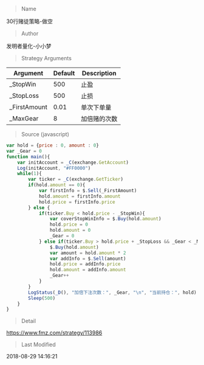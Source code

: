 
> Name

30行赌徒策略-做空

> Author

发明者量化-小小梦



> Strategy Arguments



|Argument|Default|Description|
|----|----|----|
|_StopWin|500|止盈|
|_StopLoss|500|止损|
|_FirstAmount|0.01|单次下单量|
|_MaxGear|8|加倍赌的次数|


> Source (javascript)

``` javascript
var hold = {price : 0, amount : 0}
var _Gear = 0
function main(){
    var initAccount = _C(exchange.GetAccount)
    Log(initAccount, "#FF0000")
    while(1){
        var ticker = _C(exchange.GetTicker)
        if(hold.amount == 0){
            var firstInfo = $.Sell(_FirstAmount)
            hold.amount = firstInfo.amount
            hold.price = firstInfo.price
        } else {
            if(ticker.Buy < hold.price - _StopWin){
                var coverStopWinInfo = $.Buy(hold.amount)
                hold.price = 0
                hold.amount = 0
                _Gear = 0
            } else if(ticker.Buy > hold.price + _StopLoss && _Gear < _MaxGear){
                $.Buy(hold.amount)
                var amount = hold.amount * 2
                var addInfo = $.Sell(amount)
                hold.price = addInfo.price
                hold.amount = addInfo.amount
                _Gear++
            }
        }
        LogStatus(_D(), "加倍下注次数：", _Gear, "\n", "当前持仓：", hold)
        Sleep(500)
    }
}
```

> Detail

https://www.fmz.com/strategy/113986

> Last Modified

2018-08-29 14:16:21
